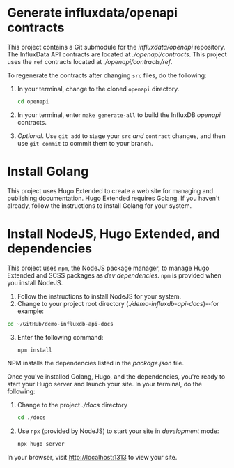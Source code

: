 
# Generate influxdata/openapi contracts

This project contains a Git submodule for the *influxdata/openapi* repository.
The InfluxData API contracts are located at *./openapi/contracts*.
This project uses the `ref` contracts located at *./openapi/contracts/ref*.

To regenerate the contracts after changing `src` files, do the following:

1. In your terminal, change to the cloned `openapi` directory.
   
   ```sh
   cd openapi
   ```

2. In your terminal, enter `make generate-all` to build the InfluxDB *openapi* contracts.
3. *Optional*. Use `git add` to stage your `src` *and* `contract` changes, and then use `git commit` to commit them to your branch.

# Install Golang

This project uses Hugo Extended to create a web site for managing and publishing documentation.
Hugo Extended requires Golang. If you haven't already, follow the instructions to install Golang for your system.

# Install NodeJS, Hugo Extended, and dependencies

This project uses `npm`, the NodeJS package manager, to manage Hugo Extended and SCSS packages as *dev dependencies*. `npm` is provided when you install NodeJS.

1. Follow the instructions to install NodeJS for your system.
2. Change to your project root directory (*./demo-influxdb-api-docs*)--for example:

  ```sh
  cd ~/GitHub/demo-influxdb-api-docs
  ```

3. Enter the following command:

   ```sh
   npm install
   ```

NPM installs the dependencies listed in the *package.json* file.

Once you've installed Golang, Hugo, and the dependencies, you're ready to start your Hugo server
and launch your site.
In your terminal, do the following:

1. Change to the project *./docs* directory
   
   ```sh
   cd ./docs
   ```
2. Use `npx` (provided by NodeJS) to start your site in *development* mode:
   
   ```sh
   npx hugo server
   ```

In your browser, visit <http://localhost:1313> to view your site.
